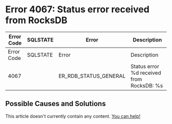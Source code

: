 
# Error 4067: Status error received from RocksDB


| Error Code | SQLSTATE | Error | Description |
| --- | --- | --- | --- |
| Error Code | SQLSTATE | Error | Description |
| 4067 |  | ER_RDB_STATUS_GENERAL | Status error %d received from RocksDB: %s |




## Possible Causes and Solutions


This article doesn't currently contain any content. [You can help!](/kb/en/writing-and-editing-knowledge-base-articles/)

